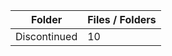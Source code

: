 | Folder       |   Files / Folders |
|--------------|-------------------|
| Discontinued |                10 |